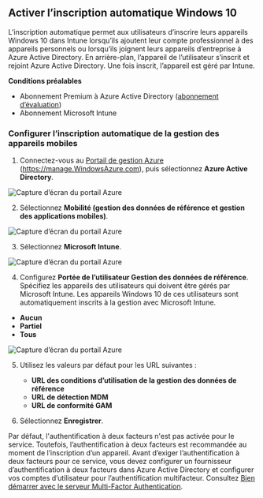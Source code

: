 ## <a name="enable-windows-10-automatic-enrollment"></a>Activer l’inscription automatique Windows 10

L’inscription automatique permet aux utilisateurs d’inscrire leurs appareils Windows 10 dans Intune lorsqu’ils ajoutent leur compte professionnel à des appareils personnels ou lorsqu’ils joignent leurs appareils d’entreprise à Azure Active Directory. En arrière-plan, l’appareil de l’utilisateur s’inscrit et rejoint Azure Active Directory. Une fois inscrit, l’appareil est géré par Intune.

**Conditions préalables**
- Abonnement Premium à Azure Active Directory ([abonnement d’évaluation](http://go.microsoft.com/fwlink/?LinkID=816845))
- Abonnement Microsoft Intune


### <a name="configure-automatic-mdm-enrollment"></a>Configurer l’inscription automatique de la gestion des appareils mobiles

1. Connectez-vous au [Portail de gestion Azure](https://portal.azure.com) (https://manage.WindowsAzure.com), puis sélectionnez **Azure Active Directory**.

  ![Capture d’écran du portail Azure](../media/auto-enroll-azure-main.png)

2. Sélectionnez **Mobilité (gestion des données de référence et gestion des applications mobiles)**.

  ![Capture d’écran du portail Azure](../media/auto-enroll-mdm.png)

3. Sélectionnez **Microsoft Intune**.

  ![Capture d’écran du portail Azure](../media/auto-enroll-intune.png)

4. Configurez **Portée de l’utilisateur Gestion des données de référence**. Spécifiez les appareils des utilisateurs qui doivent être gérés par Microsoft Intune. Les appareils Windows 10 de ces utilisateurs sont automatiquement inscrits à la gestion avec Microsoft Intune.

  - **Aucun**
  - **Partiel**
  - **Tous**

   ![Capture d’écran du portail Azure](../media/auto-enroll-scope.png)

5. Utilisez les valeurs par défaut pour les URL suivantes :
    - **URL des conditions d’utilisation de la gestion des données de référence**
    - **URL de détection MDM**
    - **URL de conformité GAM**

6. Sélectionnez **Enregistrer**.

Par défaut, l'authentification à deux facteurs n'est pas activée pour le service. Toutefois, l’authentification à deux facteurs est recommandée au moment de l’inscription d’un appareil. Avant d’exiger l’authentification à deux facteurs pour ce service, vous devez configurer un fournisseur d’authentification à deux facteurs dans Azure Active Directory et configurer vos comptes d’utilisateur pour l’authentification multifacteur. Consultez [Bien démarrer avec le serveur Multi-Factor Authentication](https://docs.microsoft.com/azure/multi-factor-authentication/multi-factor-authentication-get-started-cloud).
